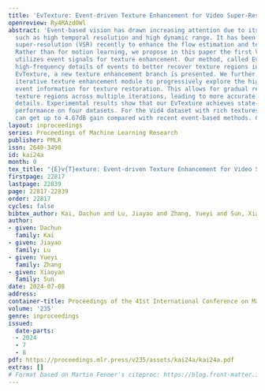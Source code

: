 ```yaml
---
title: 'EvTexture: Event-driven Texture Enhancement for Video Super-Resolution'
openreview: Ry4RAzdOWl
abstract: 'Event-based vision has drawn increasing attention due to its unique characteristics,
  such as high temporal resolution and high dynamic range. It has been used in video
  super-resolution (VSR) recently to enhance the flow estimation and temporal alignment.
  Rather than for motion learning, we propose in this paper the first VSR method that
  utilizes event signals for texture enhancement. Our method, called EvTexture, leverages
  high-frequency details of events to better recover texture regions in VSR. In our
  EvTexture, a new texture enhancement branch is presented. We further introduce an
  iterative texture enhancement module to progressively explore the high-temporal-resolution
  event information for texture restoration. This allows for gradual refinement of
  texture regions across multiple iterations, leading to more accurate and rich high-resolution
  details. Experimental results show that our EvTexture achieves state-of-the-art
  performance on four datasets. For the Vid4 dataset with rich textures, our method
  can get up to 4.67dB gain compared with recent event-based methods. Code: https://github.com/DachunKai/EvTexture.'
layout: inproceedings
series: Proceedings of Machine Learning Research
publisher: PMLR
issn: 2640-3498
id: kai24a
month: 0
tex_title: "{E}v{T}exture: Event-driven Texture Enhancement for Video Super-Resolution"
firstpage: 22817
lastpage: 22839
page: 22817-22839
order: 22817
cycles: false
bibtex_author: Kai, Dachun and Lu, Jiayao and Zhang, Yueyi and Sun, Xiaoyan
author:
- given: Dachun
  family: Kai
- given: Jiayao
  family: Lu
- given: Yueyi
  family: Zhang
- given: Xiaoyan
  family: Sun
date: 2024-07-08
address:
container-title: Proceedings of the 41st International Conference on Machine Learning
volume: '235'
genre: inproceedings
issued:
  date-parts:
  - 2024
  - 7
  - 8
pdf: https://proceedings.mlr.press/v235/assets/kai24a/kai24a.pdf
extras: []
# Format based on Martin Fenner's citeproc: https://blog.front-matter.io/posts/citeproc-yaml-for-bibliographies/
---
```

